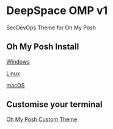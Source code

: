 # DeepSpace OMP v1

SecDevOps Theme for Oh My Posh

## Oh My Posh Install

[Windows](https://ohmyposh.dev/docs/installation/windows)

[Linux](https://ohmyposh.dev/docs/installation/linux)

[macOS](https://ohmyposh.dev/docs/installation/macos)

## Customise your terminal

[Oh My Posh Custom Theme](https://ohmyposh.dev/docs/installation/customize)
